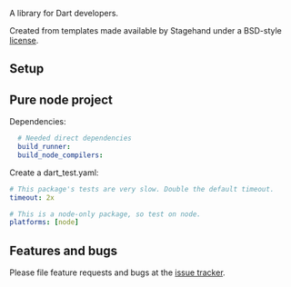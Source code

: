 A library for Dart developers.

Created from templates made available by Stagehand under a BSD-style
[license](https://github.com/dart-lang/stagehand/blob/master/LICENSE).

## Setup

## Pure node project

Dependencies:
```yaml
  # Needed direct dependencies
  build_runner:
  build_node_compilers:
```

Create a dart_test.yaml:
```yaml
# This package's tests are very slow. Double the default timeout.
timeout: 2x

# This is a node-only package, so test on node.
platforms: [node]
```
## Features and bugs

Please file feature requests and bugs at the [issue tracker][tracker].

[tracker]: http://example.com/issues/replaceme

